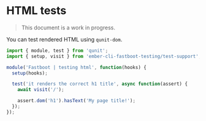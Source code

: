 # HTML tests

> This document is a work in progress.

You can test rendered HTML using `qunit-dom`.

```js
import { module, test } from 'qunit';
import { setup, visit } from 'ember-cli-fastboot-testing/test-support';

module('Fastboot | testing html', function(hooks) {
  setup(hooks);

  test('it renders the correct h1 title', async function(assert) {
    await visit('/');

    assert.dom('h1').hasText('My page title!');
  });
});
```
